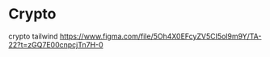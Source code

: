 # Crypto
crypto tailwind
https://www.figma.com/file/5Oh4X0EFcyZV5CI5ol9m9Y/TA-22?t=zGQ7E00cnpcjTn7H-0
